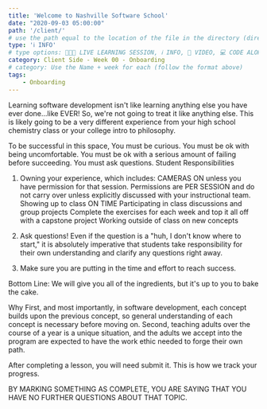 ```yaml
---
title: 'Welcome to Nashville Software School'
date: "2020-09-03 05:00:00"
path: '/client/'
# use the path equal to the location of the file in the directory (directory structure)
type: 'ℹ️ INFO'
# type options: 👩🏽‍🏫 LIVE LEARNING SESSION, ℹ️ INFO, 🎥 VIDEO, 💻 CODE ALONG, 🥼LAB, ↩️ REVIEW/NOTES, 👥 GROUP LEARNING, 👷🏼‍♂️ GROUP PROJECT, 🧠 ASSESSMENT, 📝 ASSIGNMENT
category: Client Side - Week 00 - Onboarding
# category: Use the Name + week for each (follow the format above)
tags: 
    - Onboarding
---
```

Learning software development isn't like learning anything else you have ever done...like EVER! So, we're not going to treat it like anything else. This is likely going to be a very different experience from your high school chemistry class or your college intro to philosophy.

To be successful in this space,
You must be curious.
You must be ok with being uncomfortable.
You must be ok with a serious amount of failing before succeeding.
You must ask questions.
Student Responsibilities

1. Owning your experience, which includes:
CAMERAS ON unless you have permission for that session. Permissions are PER SESSION and do not carry over unless explicitly discussed with your instructional team.
Showing up to class ON TIME
Participating in class discussions and group projects
Complete the exercises for each week and top it all off with a capstone project
Working outside of class on new concepts
2. Ask questions! Even if the question is a "huh, I don't know where to start," it is absolutely imperative that students take responsibility for their own understanding and clarify any questions right away.

3. Make sure you are putting in the time and effort to reach success.

Bottom Line: We will give you all of the ingredients, but it's up to you to bake the cake.

Why
First, and most importantly, in software development, each concept builds upon the previous concept, so general understanding of each concept is necessary before moving on. Second, teaching adults over the course of a year is a unique situation, and the adults we accept into the program are expected to have the work ethic needed to forge their own path.

After completing a lesson, you will need submit it. This is how we track your progress.

BY MARKING SOMETHING AS COMPLETE, YOU ARE SAYING THAT YOU HAVE NO FURTHER QUESTIONS ABOUT THAT TOPIC.
